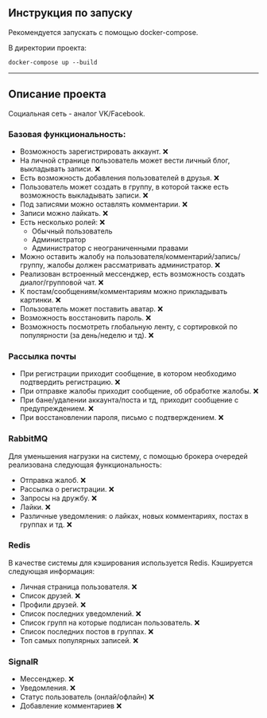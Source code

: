 ## Инструкция по запуску
<p>Рекомендуется запускать с помощью docker-compose.</p>
<p>В директории проекта:</p>

``docker-compose up --build``
___
## Описание проекта
<p>Социальная сеть - аналог VK/Facebook.</p>
<h3>Базовая функциональность:</h3>

- Возможность зарегистрировать аккаунт. :x:
- На личной странице пользователь может вести личный блог, выкладывать записи. :x:
- Есть возможность добавления пользователей в друзья. :x:
- Пользователь может создать в группу, в которой также есть возможность выкладывать записи. :x:
- Под записями можно оставлять комментарии.  :x:
- Записи можно лайкать. :x:
- Есть несколько ролей:  :x:
  - Обычный пользователь
  - Администратор
  - Администратор с неограниченными правами
- Можно оставить жалобу на пользователя/комментарий/запись/группу, жалобы должен рассматривать администратор. :x:
- Реализован встроенный мессенджер, есть возможность создать диалог/групповой чат. :x:
- К постам/сообщениям/комментариям можно прикладывать картинки. :x:
- Пользователь может поставить аватар. :x:
- Возможность восстановить пароль. :x:
- Возможность посмотреть глобальную ленту, с сортировкой по популярности (за день/неделю и тд). :x:

<h3>Рассылка почты</h3>

- При регистрации приходит сообщение, в котором необходимо подтвердить регистрацию. :x:
- При отправке жалобы приходит сообщение, об обработке жалобы. :x:
- При бане/удалении аккаунта/поста и тд, приходит сообщение с предупреждением. :x:
- При восстановлении пароля, письмо с подтверждением. :x:

<h3>RabbitMQ</h3>

Для уменьшения нагрузки на систему, с помощью брокера очередей реализована следующая функциональность:
- Отправка жалоб. :x:
- Рассылка о регистрации. :x:
- Запросы на дружбу. :x:
- Лайки. :x:
- Различные уведомления: о лайках, новых комментариях, постах в группах и тд. :x:

<h3>Redis</h3>

В качестве системы для кэширования используется Redis. Кэшируется следующая информация: 
- Личная страница пользователя. :x:
- Список друзей. :x:
- Профили друзей. :x:
- Список последних уведомлений. :x:
- Список групп на которые подписан пользователь. :x:
- Список последних постов в группах. :x:
- Топ самых популярных записей. :x:

<h3>SignalR</h3>

- Мессенджер. :x:
- Уведомления.  :x:
- Статус пользователь (онлай/офлайн) :x:
- Добавление комментариев :x:

